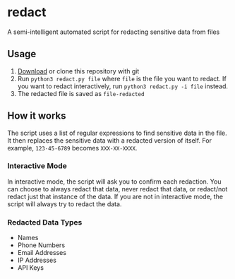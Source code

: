 # redact
A semi-intelligent automated script for redacting sensitive data from files

## Usage
1. [Download](https://github.com/noggl/redact/archive/refs/heads/main.zip) or clone this repository with git
2. Run `python3 redact.py file` where `file` is the file you want to redact. If you want to redact interactively, run `python3 redact.py -i file` instead.
3. The redacted file is saved as `file-redacted`

## How it works

The script uses a list of regular expressions to find sensitive data in the file. It then replaces the sensitive data with a redacted version of itself. For example, `123-45-6789` becomes `XXX-XX-XXXX`.

### Interactive Mode

In interactive mode, the script will ask you to confirm each redaction. You can choose to always redact that data, never redact that data, or redact/not redact just that instance of the data. If you are not in interactive mode, the script will always try to redact the data.

### Redacted Data Types

- Names
- Phone Numbers
- Email Addresses
- IP Addresses
- API Keys
